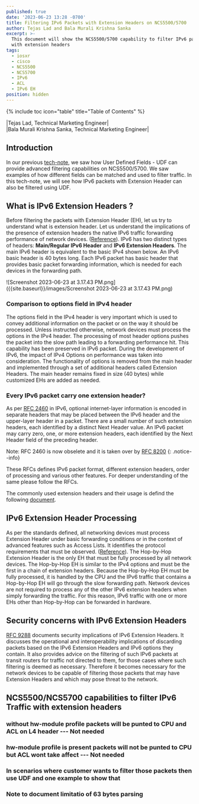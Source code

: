 ```yaml
---
published: true
date: '2023-06-23 13:28 -0700'
title: Filtering IPv6 Packets with Extension Headers on NCS5500/5700
author: Tejas Lad and Bala Murali Krishna Sanka
excerpt: >-
  This document will show the NCS5500/5700 capability to filter IPv6 packets
  with extension headers
tags:
  - iosxr
  - cisco
  - NCS5500
  - NCS5700
  - IPv6
  - ACL
  - IPv6 EH
position: hidden
---
```

{% include toc icon="table" title="Table of Contents" %}

|Tejas Lad, Technical Marketing Engineer|  
|Bala Murali Krishna Sanka, Technical Marketing Engineer|

## Introduction

In our previous [tech-note](https://xrdocs.io/ncs5500/tutorials/user-defined-field-ncs55xx-and-ncs5xx/), we saw how User Defined Fields - UDF can provide advanced filtering capabilities on NCS5500/5700. We saw examples of how different fields can be matched and used to filter traffic. In this tech-note, we will see how IPv6 packets with Extension Header can also be filtered using UDF. 

## What is IPv6 Extension Headers ?

Before filtering the packets with Extension Header (EH), let us try to understand what is extension header. Let us understand the implications of the presence of extension headers  the native IPv6 traffic forwarding performance of network devices. ([Reference](https://www.cisco.com/en/US/technologies/tk648/tk872/technologies_white_paper0900aecd8054d37d.html)). IPv6 has two distinct types of headers: **Main/Regular IPv6 Header** and **IPv6 Extension Headers**. The main IPv6 header is equivalent to the basic IPv4 shown below. An IPv6 basic header is 40 bytes long. Each IPv6 packet has basic header that provides basic packet forwarding information, which is needed for each devices in the forwarding path.

![Screenshot 2023-06-23 at 3.17.43 PM.png]({{site.baseurl}}/images/Screenshot 2023-06-23 at 3.17.43 PM.png)

### Comparison to options field in IPv4 header

The options field in the IPv4 header is very important which is used to convey additional information on the packet or on the way it should be processed. Unless instructed otherwise, network devices must process the options in the IPv4 header. The processing of most header options pushes the packet into the slow path leading to a forwarding performance hit. This capability has been preserved in IPv6 packet. During the development of IPv6, the impact of IPv4 Options on performance was taken into consideration. The functionality of options is removed from the main header and implemented through a set of additional headers called Extension Headers. The main header remains fixed in size (40 bytes) while customized EHs are added as needed. 

### Every IPv6 packet carry one extension header?

As per [RFC 2460](https://datatracker.ietf.org/doc/html/rfc2460) in IPv6,   optional internet-layer information is encoded in separate headers that may be placed between the IPv6 header and the upper-layer header in a packet.  There are a small number of such extension headers, each identified by a distinct Next Header value. An IPv6 packet may carry zero, one, or more extension headers, each identified by the Next Header field of the preceding header. 

Note: RFC 2460 is now obselete and it is taken over by [RFC 8200](https://www.rfc-editor.org/rfc/rfc8200.html) 
{: .notice--info} 

These RFCs defines IPv6 packet format, different extension headers, order of processing and various other features. For deeper understanding of the same please follow the RFCs.

The commonly used extension headers and their usage is defind the following [document](https://www.cisco.com/en/US/technologies/tk648/tk872/technologies_white_paper0900aecd8054d37d.html). 

## IPv6 Extension Header Processing 

As per the standards defined, all networking devices must process Extension Header under basic forwarding conditions or in the context of advanced features such as Access Lists. It identifies the protocol requirements that must be observed. ([Reference](https://www.cisco.com/en/US/technologies/tk648/tk872/technologies_white_paper0900aecd8054d37d.html)). The Hop-by-Hop Extension Header is the only EH that must be fully processed by all network devices. The Hop-by-Hop EH is similar to the IPv4 options and must be the first in a chain of extension headers. Because the Hop-by-Hop EH must be fully processed, it is handled by the CPU and the IPv6 traffic that contains a Hop-by-Hop EH will go through the slow forwarding path. Network devices are not required to process any of the other IPv6 extension headers when simply forwarding the traffic. For this reason, IPv6 traffic with one or more EHs other than Hop-by-Hop can be forwarded in hardware.

## Security concerns with IPv6 Extension Headers

[RFC 9288](https://datatracker.ietf.org/doc/rfc9288/) documents security implications of IPv6 Extension Headers. It discusses the operational and interoperability implications of discarding packets based on the IPv6 Extension Headers and IPv6 options they contain. It also provides advice on the filtering of such IPv6 packets at transit routers for traffic not directed to them, for those cases where such filtering is deemed as necessary. Therefore it becomes necessary for the network devices to be capable of filtering those packets that may have Extension Headers and which may pose threat to the network.

## NCS5500/NCS5700 capabilities to filter IPv6 Traffic with extension headers

### without hw-module profile packets will be punted to CPU and ACL on L4 header --- Not needed 

### hw-module profile is present packets will not be punted to CPU but ACL wont take affect --- Not needed 

### In scenarios where customer wants to filter those packets then use UDF and one example to show that 

### Note to document limitatio of 63 bytes parsing 
